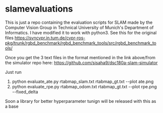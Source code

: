 # slamevaluations

This is just a repo containing the evaluation scripts for SLAM made by the Computer Vision Group in Technical University of Munich's Department of Informatics. I have modified it to work with python3. See this for the original files https://svncvpr.in.tum.de/cvpr-ros-pkg/trunk/rgbd_benchmark/rgbd_benchmark_tools/src/rgbd_benchmark_tools/


Once you get the 3 text files in the format mentioned in the link above/from the simulator repo here: https://github.com/sisaha9/dsc180a-slam-simulator

Just run 
1. python evaluate_ate.py rtabmap_slam.txt rtabmap_gt.txt --plot ate.png
2. python evaluate_rpe.py rtabmap_odom.txt rtabmap_gt.txt --plot rpe.png --fixed_delta

Soon a library for better hyperparameter tunign will be released with this as a base
